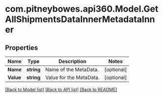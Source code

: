 # com.pitneybowes.api360.Model.GetAllShipmentsDataInnerMetadataInner

## Properties

Name | Type | Description | Notes
------------ | ------------- | ------------- | -------------
**Name** | **string** | Name of the MetaData. | [optional] 
**Value** | **string** | Value for the MetaData. | [optional] 

[[Back to Model list]](../README.md#documentation-for-models) [[Back to API list]](../README.md#documentation-for-api-endpoints) [[Back to README]](../README.md)

